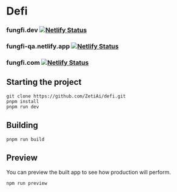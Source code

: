 # Defi 

### fungfi.dev [![Netlify Status](https://api.netlify.com/api/v1/badges/ae6c8e6d-a9c1-4ee7-b901-82f612ffa438/deploy-status)](https://app.netlify.com/sites/fungfi-dev/deploys)

### fungfi-qa.netlify.app [![Netlify Status](https://api.netlify.com/api/v1/badges/a8eb2385-b410-4c72-9708-9a104cb190b1/deploy-status)](https://app.netlify.com/sites/fungfi-qa/deploys)

### fungfi.com [![Netlify Status](https://api.netlify.com/api/v1/badges/20fe0398-65b4-4880-a63b-b328a9364b6b/deploy-status)](https://app.netlify.com/sites/fungfi/deploys)



## Starting the project

```
git clone https://github.com/ZetiAi/defi.git
pnpm install
pnpm run dev
```

## Building

```pnpm run build```

## Preview

You can preview the built app to see how production will perform. 

```npm run preview```
